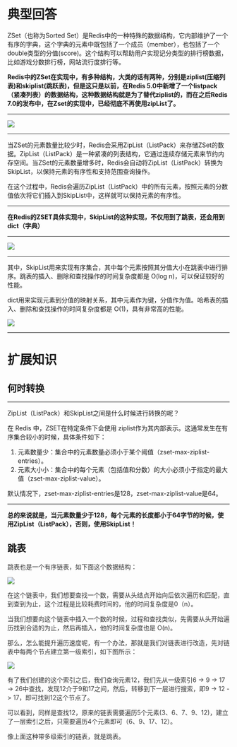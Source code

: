 # 典型回答
ZSet（也称为Sorted Set）是Redis中的一种特殊的数据结构，它内部维护了一个有序的字典，这个字典的元素中既包括了一个成员（member），也包括了一个double类型的分值(score)。这个结构可以帮助用户实现记分类型的排行榜数据，比如游戏分数排行榜，网站流行度排行等。



**Redis中的ZSet在实现中，有多种结构，大类的话有两种，分别是ziplist(压缩列表)和skiplist(跳跃表)，但是这只是以前，在Redis 5.0中新增了一个listpack（紧凑列表）的数据结构，这种数据结构就是为了替代ziplist的，而在之后Redis 7.0的发布中，在Zset的实现中，已经彻底不再使用zipList了。**

****

![](https://cdn.nlark.com/yuque/0/2023/png/5378072/1683438825430-ef670c73-c5f0-4a91-9795-34a9dd5e1420.png)

****

当ZSet的元素数量比较少时，Redis会采用ZipList（ListPack）来存储ZSet的数据。ZipList（ListPack）是一种紧凑的列表结构，它通过连续存储元素来节约内存空间。当ZSet的元素数量增多时，Redis会自动将ZipList（ListPack）转换为SkipList，以保持元素的有序性和支持范围查询操作。



在这个过程中，Redis会遍历ZipList（ListPack）中的所有元素，按照元素的分数值依次将它们插入到SkipList中，这样就可以保持元素的有序性。

****

**在Redis的ZSET具体实现中，SkipList的这种实现，不仅用到了跳表，还会用到dict（字典）**

****

![](https://cdn.nlark.com/yuque/0/2023/png/5378072/1683438896470-378a453b-191d-42e3-ac97-e26b3fd6daa9.png)

****

其中，SkipList用来实现有序集合，其中每个元素按照其分值大小在跳表中进行排序。跳表的插入、删除和查找操作的时间复杂度都是 O(log n)，可以保证较好的性能。



dict用来实现元素到分值的映射关系，其中元素作为键，分值作为值。哈希表的插入、删除和查找操作的时间复杂度都是 O(1)，具有非常高的性能。



![](https://cdn.nlark.com/yuque/0/2023/png/5378072/1683440190031-b12ca284-ef28-4862-a995-76081de09ad6.png)

****

# 扩展知识


## 何时转换
****

ZipList（ListPack）和SkipList之间是什么时候进行转换的呢？



  
在 Redis 中，ZSET在特定条件下会使用 ziplist作为其内部表示。这通常发生在有序集合较小的时候，具体条件如下：



1. 元素数量少：集合中的元素数量必须小于某个阈值（zset-max-ziplist-entries）。
2. 元素大小小：集合中的每个元素（包括值和分数）的大小必须小于指定的最大值（zset-max-ziplist-value）。



默认情况下，zset-max-ziplist-entries是128，zset-max-ziplist-value是64。

****

**总的来说就是，当元素数量少于128，每个元素的长度都小于64字节的时候，使用ZipList（ListPack），否则，使用SkipList！**



## 跳表


<font style="color:rgb(51, 51, 51);">跳表也是一个有序链表，如下面这个数据结构：</font>

<font style="color:rgb(51, 51, 51);"></font>

![](https://cdn.nlark.com/yuque/0/2022/png/5378072/1671868102611-a17cd7ab-cc42-445a-b7cf-001a14ab979b.png)

<font style="color:rgb(51, 51, 51);"></font>

<font style="color:rgb(51, 51, 51);">在这个链表中，我们想要查找一个数，需要从头结点开始向后依次遍历和匹配，直到查到为止，这个过程是比较耗费时间的，他的时间复杂度是0（n）。</font>

<font style="color:rgb(51, 51, 51);"></font>

<font style="color:rgb(51, 51, 51);">当我们想要向这个链表中插入一个数的时候，过程和查找类似，先需要从头开始遍历找到合适的为止，然后再插入，他的时间复杂度也是 O(n)。</font>

<font style="color:rgb(51, 51, 51);"></font>

<font style="color:rgb(51, 51, 51);">那么，怎么能提升遍历速度呢，有一个办法，那就是我们对链表进行改造，先对链表中每两个节点建立第一级索引，如下图所示：</font>

<font style="color:rgb(51, 51, 51);"></font>

![](https://cdn.nlark.com/yuque/0/2022/png/5378072/1671868119609-f901bb87-1a52-4aee-b5ac-bbc9ebc04e80.png)

<font style="color:rgb(51, 51, 51);"></font>

<font style="color:rgb(51, 51, 51);">有了我们创建的这个索引之后，我们查询元素12，我们先从一级索引6 -> 9 -> 17 -> 26中查找，发现12介于9和17之间，然后，转移到下一层进行搜索，即9 -> 12 -> 17，即可找到12这个节点了。</font>

<font style="color:rgb(51, 51, 51);"></font>

<font style="color:rgb(51, 51, 51);">可以看到，同样是查找12，原来的链表需要遍历5个元素(3、6、7、9、12)，建立了一层索引之后，只需要遍历4个元素即可（6、9、17、12）。</font>

<font style="color:rgb(51, 51, 51);"></font>

<font style="color:rgb(51, 51, 51);">像上面这种带多级索引的链表，就是跳表。</font>

